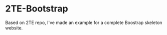 2TE-Bootstrap
=============

Based on 2TE repo, I've made an example for a complete Boostrap skeleton website.
